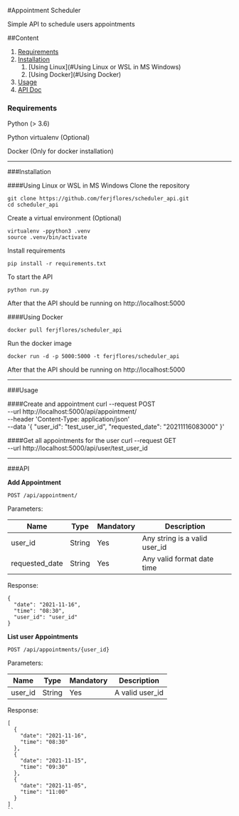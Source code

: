 #Appointment Scheduler

Simple API to schedule users appointments


##Content
1. [Requirements](#Requirements)
2. [Installation](#Installation)
   1. [Using Linux](#Using Linux or WSL in MS Windows) 
   2. [Using Docker](#Using Docker)
3. [Usage](#Usage)
4. [API Doc](#API)

### Requirements
Python (> 3.6)

Python virtualenv (Optional)

Docker (Only for docker installation)
***

###Installation

####Using Linux or WSL in MS Windows
Clone the repository
```
git clone https://github.com/ferjflores/scheduler_api.git
cd scheduler_api
```
Create a virtual environment (Optional)
```
virtualenv -ppython3 .venv
source .venv/bin/activate
```
Install requirements
```
pip install -r requirements.txt
```
To start the API
```
python run.py
```
After that the API should be running on http://localhost:5000


####Using Docker
```
docker pull ferjflores/scheduler_api
```
Run the docker image
```
docker run -d -p 5000:5000 -t ferjflores/scheduler_api
```
After that the API should be running on http://localhost:5000

***

###Usage

####Create and appointment
curl --request POST \
  --url http://localhost:5000/api/appointment/ \
  --header 'Content-Type: application/json' \
  --data '{
	"user_id": "test_user_id",
	"requested_date": "20211116083000"
}'

####Get all appointments for the user
curl --request GET \
  --url http://localhost:5000/api/user/test_user_id

***

###API 

**Add Appointment**
```
POST /api/appointment/
```
Parameters:

|Name | Type | Mandatory | Description |
|----|----|-----|----|
|user_id  | String | Yes | Any string is a valid user_id |
|requested_date | String | Yes | Any valid format date time |

Response:
```
{
  "date": "2021-11-16",
  "time": "08:30",
  "user_id": "user_id"
}
```

**List user Appointments**
```
POST /api/appointments/{user_id}
```
Parameters:

|Name | Type | Mandatory | Description |
|----|----|-----|----|
|user_id  | String | Yes | A valid user_id |

Response:

```
[
  {
    "date": "2021-11-16",
    "time": "08:30"
  },
  {
    "date": "2021-11-15",
    "time": "09:30"
  },
  {
    "date": "2021-11-05",
    "time": "11:00"
  }
]
``


